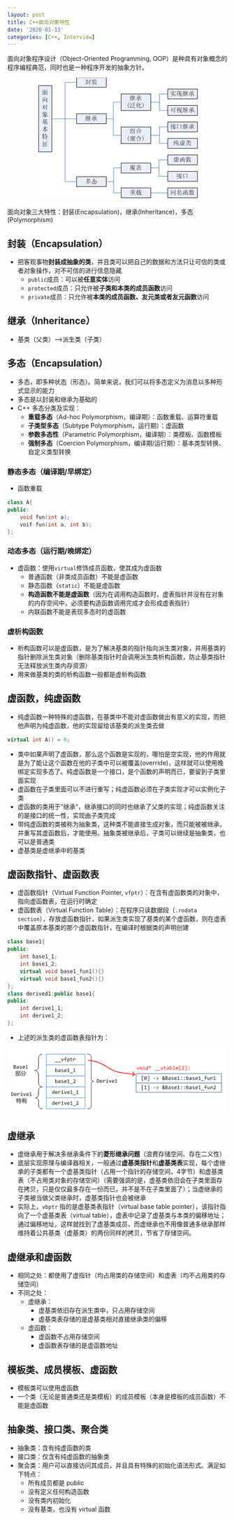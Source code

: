 ```yaml
---
layout: post
title: C++面向对象特性
date: '2020-01-13'
categories: [C++, Interview]
---
```


面向对象程序设计（Object-Oriented Programming, OOP）是种具有对象概念的程序编程典范，同时也是一种程序开发的抽象方针。

<div class="image-wrapper" style="text-align: center">
<img src="..\assets\post\2020-01-13\OOP.png" alt="img" style="zoom:100%;" />
</div>

面向对象三大特性：封装(Encapsulation)，继承(Inheritance)，多态(Polymorphism)

## 封装（Encapsulation）

- 把客观事物**封装成抽象的类**，并且类可以把自己的数据和方法只让可信的类或者对象操作，对不可信的进行信息隐藏
  - `public`成员：可以被**任意实体**访问
  - `protected`成员：只允许被**子类和本类的成员函数**访问
  - `private`成员：只允许被**本类的成员函数、友元类或者友元函数**访问

## 继承（Inheritance）

- 基类（父类）——>派生类（子类）

## 多态（Encapsulation）

- 多态，即多种状态（形态）。简单来说，我们可以将多态定义为消息以多种形式显示的能力
- 多态是以封装和继承为基础的
- C++ 多态分类及实现：
  - **重载多态**（Ad-hoc Polymorphism，编译期）：函数重载、运算符重载
  - **子类型多态**（Subtype Polymorphism，运行期）：虚函数
  - **参数多态性**（Parametric Polymorphism，编译期）：类模板、函数模板
  - **强制多态**（Coercion Polymorphism，编译期/运行期）：基本类型转换、自定义类型转换

### 静态多态（编译期/早绑定）

- 函数重载

```c++
class A{
public:
	void fun(int a);
	voif fun(int a, int b);
};
```

### 动态多态（运行期/晚绑定）

- 虚函数：使用`virtual`修饰成员函数，使其成为虚函数
  - 普通函数（非类成员函数）不能是虚函数
  - 静态函数（`static`）不能是虚函数
  - **构造函数不能是虚函数**（因为在调用构造函数时，虚表指针并没有在对象的内存空间中，必须要构造函数调用完成才会形成虚表指针）
  - 内联函数不能是表现多态时的虚函数

### 虚析构函数

- 析构函数可以是虚函数，是为了解决基类的指针指向派生类对象，并用基类的指针删除派生类对象（删除基类指针时会调用派生类析构函数，防止基类指针无法释放派生类内存资源）
- 用来做基类的类的析构函数一般都是虚析构函数

## 虚函数，纯虚函数

- 纯虚函数一种特殊的虚函数，在基类中不能对虚函数做出有意义的实现，而把他声明为纯虚函数，他的实现留给该基类的派生类去做

```c++
virtual int A() = 0;
```

- 类中如果声明了虚函数，那么这个函数是实现的，哪怕是空实现，他的作用就是为了能让这个函数在他的子类中可以被覆盖(override)，这样就可以使用晚绑定实现多态了。纯虚函数是一个接口，是个函数的声明而已，要留到子类里面实现
- 虚函数在子类里面可以不进行重写；纯虚函数必须在子类实现才可以实例化子类
- 虚函数的类用于”继承“，继承接口的同时也继承了父类的实现；纯虚函数关注的是接口的统一性，实现由子类完成
- 带纯虚函数的类被称为抽象类，这种类不能直接生成对象，而只能被被继承，并重写其虚函数后，才能使用。抽象类被继承后，子类可以继续是抽象类，也可以是普通类
- 虚基类是虚继承中的基类

## 虚函数指针、虚函数表

- 虚函数指针（Virtual Function Pointer, `vfptr`）：在含有虚函数类的对象中，指向虚函数表，在运行时确定
- 虚函数表（Virtual Function Table）：在程序只读数据段（`.rodata section`），存放虚函数指针，如果派生类实现了基类的某个虚函数，则在虚表中覆盖原本基类的那个虚函数指针，在编译时根据类的声明创建

```c++
class base1{
public:
	int base1_1;
	int base1_2;
	virtual void base1_fun1(){}
	virtual void base1_fun2(){}
};
class derived1:public base1{
public:
	int derive1_1;
	int derive1_2;
};
```

- 上述的派生类的虚函数表指针为：

<div class="image-wrapper" style="text-align: center">
<img src="..\\assets\post\2020-01-13\vfptr.png" alt="img" style="zoom:100%;" />
</div>

## 虚继承

- 虚继承用于解决多继承条件下的**菱形继承问题**（浪费存储空间、存在二义性）
- 底层实现原理与编译器相关，一般通过**虚基类指针**和**虚基类表**实现，每个虚继承的子类都有一个虚基类指针（占用一个指针的存储空间，4字节）和虚基类表（不占用类对象的存储空间）（需要强调的是，虚基类依旧会在子类里面存在拷贝，只是仅仅最多存在一份而已，并不是不在子类里面了）；当虚继承的子类被当做父类继承时，虚基类指针也会被继承
- 实际上，`vbptr` 指的是虚基类表指针（virtual base table pointer），该指针指向了一个虚基类表（virtual table），虚表中记录了虚基类与本类的偏移地址；通过偏移地址，这样就找到了虚基类成员，而虚继承也不用像普通多继承那样维持着公共基类（虚基类）的两份同样的拷贝，节省了存储空间。

## 虚继承和虚函数

- 相同之处：都使用了虚指针（均占用类的存储空间）和虚表（均不占用类的存储空间）
- 不同之处：
  - 虚继承：
    - 虚基类依旧存在派生类中，只占用存储空间
    - 虚基类表存储的是虚基类相对直接继承类的偏移
  - 虚函数：
    - 虚函数不占用存储空间
    - 虚函数表存储的是虚函数地址

## 模板类、成员模板、虚函数

- 模板类可以使用虚函数
- 一个类（无论是普通类还是类模板）的成员模板（本身是模板的成员函数）不能是虚函数

## 抽象类、接口类、聚合类

- 抽象类：含有纯虚函数的类
- 接口类：仅含有纯虚函数的抽象类
- 聚合类：用户可以直接访问其成员，并且具有特殊的初始化语法形式。满足如下特点：
  - 所有成员都是 public
  - 没有定义任何构造函数
  - 没有类内初始化
  - 没有基类，也没有 virtual 函数